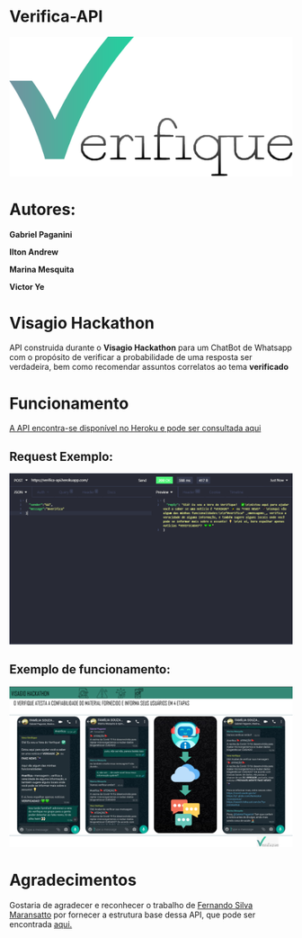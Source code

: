 # Verifica-API

![img](https://github.com/iltonandrew/verifica-api/blob/main/logo%20verifique.png?raw=true 'Logo Verifique')

# Autores:

**Gabriel Paganini**

**Ilton Andrew**

**Marina Mesquita**

**Victor Ye**

# Visagio Hackathon

API construida durante o **Visagio Hackathon** para um ChatBot de Whatsapp com o propósito de verificar a probabilidade de uma resposta ser verdadeira, bem como recomendar assuntos correlatos ao tema **verificado**

# Funcionamento

[A API encontra-se disponível no Heroku e pode ser consultada aqui](https://verifica-api.herokuapp.com/)

## Request Exemplo:

![img](https://github.com/iltonandrew/verifica-api/blob/main/request.png?raw=true)

## Exemplo de funcionamento:

![img](https://github.com/iltonandrew/verifica-api/blob/main/screen.png?raw=true)

# Agradecimentos

Gostaria de agradecer e reconhecer o trabalho de
[Fernando Silva Maransatto](https://github.com/Maransattos)
por fornecer a estrutura base dessa API, que pode ser encontrada [aqui.](https://github.com/Maransatto/rest-api-node-js)
